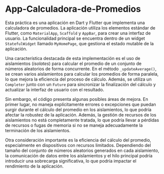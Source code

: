 # App-Calculadora-de-Promedios
<p>Esta práctica es una aplicación en Dart y Flutter que implementa una calculadora de promedios. La aplicación utiliza los elementos estándar de Flutter, como <code>MaterialApp</code>, <code>Scaffold</code> y <code>AppBar</code>, para crear una interfaz de usuario. La funcionalidad principal se encuentra dentro de un widget <code>StatefulWidget</code> llamado <code>MyHomePage</code>, que gestiona el estado mutable de la aplicación.</p>

<p>Una característica destacada de esta implementación es el uso de aislamientos (<em>isolates</em>) para calcular el promedio de un conjunto de números aleatorios de forma concurrente. En el método <code>_updateAverage()</code>, se crean varios aislamientos para calcular los promedios de forma paralela, lo que mejora la eficiencia del proceso de cálculo. Además, se utiliza un <code>Completer</code> junto con un <code>Future</code> para sincronizar la finalización del cálculo y actualizar la interfaz de usuario con el resultado.</p>

<p>Sin embargo, el código presenta algunas posibles áreas de mejora. En primer lugar, no maneja explícitamente errores o excepciones que puedan surgir durante el cálculo del promedio en los aislamientos, lo que podría afectar la robustez de la aplicación. Además, la gestión de recursos de los aislamientos no está completamente tratada, lo que podría llevar a pérdidas de recursos o fugas de memoria si no se maneja adecuadamente la terminación de los aislamientos.</p>

<p>Otra consideración importante es la eficiencia del cálculo del promedio, especialmente en dispositivos con recursos limitados. Dependiendo del tamaño del conjunto de números aleatorios generados en cada aislamiento, la comunicación de datos entre los aislamientos y el hilo principal podría introducir una sobrecarga significativa, lo que podría impactar el rendimiento de la aplicación.</p>

